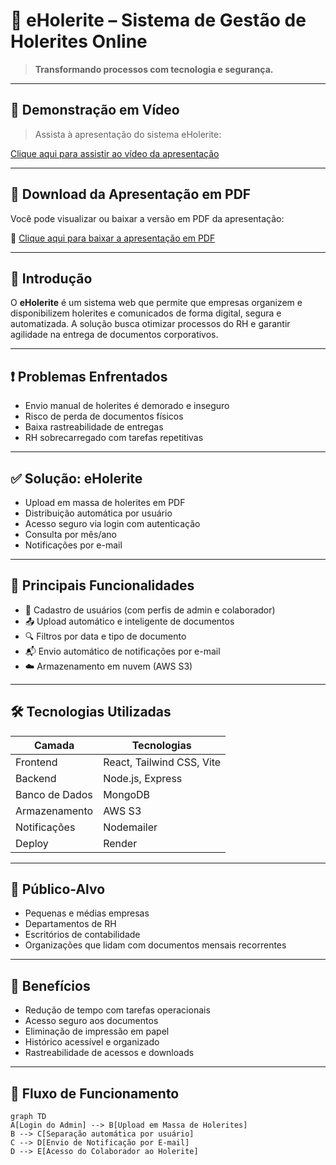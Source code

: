 # 📄 eHolerite – Sistema de Gestão de Holerites Online

> **Transformando processos com tecnologia e segurança.**

---

## 🎥 Demonstração em Vídeo

> Assista à apresentação do sistema eHolerite:

[Clique aqui para assistir ao vídeo da apresentação](./Apresentacao_eHolerite.mp4)

---

## 📄 Download da Apresentação em PDF

Você pode visualizar ou baixar a versão em PDF da apresentação:

🔗 [Clique aqui para baixar a apresentação em PDF](./Apresentacao_eHolerite.pdf)

---

## 📌 Introdução

O **eHolerite** é um sistema web que permite que empresas organizem e disponibilizem holerites e comunicados de forma digital, segura e automatizada. A solução busca otimizar processos do RH e garantir agilidade na entrega de documentos corporativos.

---

## ❗ Problemas Enfrentados

- Envio manual de holerites é demorado e inseguro
- Risco de perda de documentos físicos
- Baixa rastreabilidade de entregas
- RH sobrecarregado com tarefas repetitivas

---

## ✅ Solução: eHolerite

- Upload em massa de holerites em PDF
- Distribuição automática por usuário
- Acesso seguro via login com autenticação
- Consulta por mês/ano
- Notificações por e-mail

---

## 🔧 Principais Funcionalidades

- 👤 Cadastro de usuários (com perfis de admin e colaborador)
- 📤 Upload automático e inteligente de documentos
- 🔍 Filtros por data e tipo de documento
- 📬 Envio automático de notificações por e-mail
- ☁️ Armazenamento em nuvem (AWS S3)

---

## 🛠 Tecnologias Utilizadas

| Camada         | Tecnologias               |
| -------------- | ------------------------- |
| Frontend       | React, Tailwind CSS, Vite |
| Backend        | Node.js, Express          |
| Banco de Dados | MongoDB                   |
| Armazenamento  | AWS S3                    |
| Notificações   | Nodemailer                |
| Deploy         | Render                    |

---

## 🎯 Público-Alvo

- Pequenas e médias empresas
- Departamentos de RH
- Escritórios de contabilidade
- Organizações que lidam com documentos mensais recorrentes

---

## 🚀 Benefícios

- Redução de tempo com tarefas operacionais
- Acesso seguro aos documentos
- Eliminação de impressão em papel
- Histórico acessível e organizado
- Rastreabilidade de acessos e downloads

---

## 🔁 Fluxo de Funcionamento

```mermaid
graph TD
A[Login do Admin] --> B[Upload em Massa de Holerites]
B --> C[Separação automática por usuário]
C --> D[Envio de Notificação por E-mail]
D --> E[Acesso do Colaborador ao Holerite]
```
